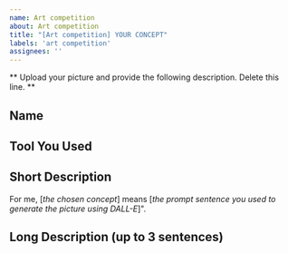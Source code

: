 ```yaml
---
name: Art competition
about: Art competition
title: "[Art competition] YOUR CONCEPT"
labels: 'art competition'
assignees: ''
---
```

** Upload your picture and provide the following description. Delete this line. **

## Name

## Tool You Used

## Short Description
For me, [*the chosen concept*] means [*the prompt sentence you used to generate the picture using DALL-E*]".

## Long Description (up to 3 sentences)
